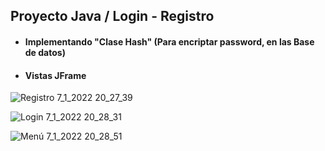 
## Proyecto Java / Login - Registro 
- #### Implementando "Clase Hash" (Para encriptar password, en las Base de datos)
- #### Vistas JFrame
![Registro 7_1_2022 20_27_39](https://user-images.githubusercontent.com/88462536/148622091-723f6a5b-6afa-4ec2-85d2-90812b3de235.png)

![Login 7_1_2022 20_28_31](https://user-images.githubusercontent.com/88462536/148622154-89740da3-ef46-41ca-8d5c-ac8137892f96.png)

![Menú 7_1_2022 20_28_51](https://user-images.githubusercontent.com/88462536/148622165-da7c0ccb-fa5d-48ba-8bce-90e2ac09fe72.png)
